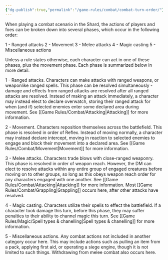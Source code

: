 ```yaml
---
{"dg-publish":true,"permalink":"/game-rules/combat/combat-turn-order/"}
---
```


When playing a combat scenario in the Shard, the actions of players and foes can be broken down into several phases, which occur in the following order:

1 - Ranged attacks
2 - Movement
3 - Melee attacks
4 - Magic casting
5 - Miscellaneous actions

Unless a rule states otherwise, each character can act in one of these phases, plus the movement phase. Each phase is summarized below in more detail.

1 - Ranged attacks. Characters can make attacks with ranged weapons, or weaponlike ranged spells. This phase can be resolved simultaneously - damage and effects from ranged attacks are resolved after all ranged attacks are resolved.
Instead of making an attack immediately, a character may instead elect to declare overwatch, storing their ranged attack for when (and if) selected enemies enter some declared area during movement.
See [[Game Rules/Combat/Attacking\|Attacking]] for more information. 

2 - Movement. Characters reposition themselves across the battlefield. This phase is resolved in order of Reflex.
Instead of moving normally, a character may instead declare intercept, moving in reaction to selected enemies to engage and block their movement into a declared area.
See [[Game Rules/Combat/Movement\|Movement]] for more information.

3 - Melee attacks. Characters trade blows with close-ranged weaponry. This phase is resolved in order of weapon reach. However, the DM can elect to resolve attacks within any entire group of engaged creatures before moving on to other groups, so long as this obeys weapon reach order for any characters engaged with one another.
See [[Game Rules/Combat/Attacking\|Attacking]] for more information. Most [[Game Rules/Combat/Grappling\|Grappling]] occurs here, after other attacks have resolved.

4 - Magic casting. Characters utilize their spells to effect the battlefield. If a character took damage this turn, before this phase, they may suffer penalties to their ability to channel magic this turn. 
See [[Game Rules/Magic/Spell types & chanelling\|Spell types & chanelling]] for more information.

5 - Miscellaneous actions. Any combat actions not included in another category occur here. This may include actions such as pulling an item from a pack, applying first aid, or operating a siege engine, though it is not limited to such things. Withdrawing from melee combat also occurs here.

